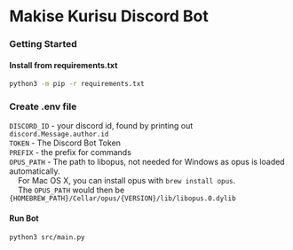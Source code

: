 # Makise Kurisu Discord Bot

### Getting Started
#### Install from requirements.txt
```bash
python3 -m pip -r requirements.txt
```

### Create .env file
`DISCORD_ID` - your discord id, found by printing out `discord.Message.author.id`\
`TOKEN` - The Discord Bot Token\
`PREFIX` - the prefix for commands\
`OPUS_PATH` - The path to libopus, not needed for Windows as opus is loaded automatically.\
    For Mac OS X, you can install opus with `brew install opus`.\
    The `OPUS_PATH` would then be `{HOMEBREW_PATH}/Cellar/opus/{VERSION}/lib/libopus.0.dylib`

#### Run Bot
```bash
python3 src/main.py
```
